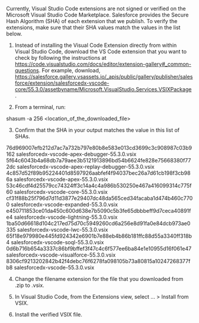 Currently, Visual Studio Code extensions are not signed or verified on the
Microsoft Visual Studio Code Marketplace. Salesforce provides the Secure Hash
Algorithm (SHA) of each extension that we publish. To verify the extensions,
make sure that their SHA values match the values in the list below.

1. Instead of installing the Visual Code Extension directly from within Visual
   Studio Code, download the VS Code extension that you want to check by
   following the instructions at
   https://code.visualstudio.com/docs/editor/extension-gallery#_common-questions.
   For example, download,
   https://salesforce.gallery.vsassets.io/_apis/public/gallery/publisher/salesforce/extension/salesforcedx-vscode-core/55.3.0/assetbyname/Microsoft.VisualStudio.Services.VSIXPackage.

2. From a terminal, run:

shasum -a 256 <location_of_the_downloaded_file>

3. Confirm that the SHA in your output matches the value in this list of SHAs.

76d969007efb212d7ac7a732b797e80b8e583e013cd3699c3c908987c03b9162  salesforcedx-vscode-apex-debugger-55.3.0.vsix
5f64c6043b4a68db7a79aee3b5121913896bd54b6624fe828e75668380f772dc  salesforcedx-vscode-apex-replay-debugger-55.3.0.vsix
4c857d52f89b95224401d8597926aabfef4f94037bec26a7d61cb198f3cb986a  salesforcedx-vscode-apex-55.3.0.vsix
53c46cdf4d25579cc74324ff3c14a4c4a986b530250e467a416099314c775f60  salesforcedx-vscode-core-55.3.0.vsix
cf31f88b25f796d7d11d3877e29407dc48da565ced34facaba1d474b460c7700  salesforcedx-vscode-expanded-55.3.0.vsix
e450711853ce01da450c600d638e7b5090c5b3fe65dbbbeff9d7ceca40891fe4  salesforcedx-vscode-lightning-55.3.0.vsix
1ba50d66618d104c217ed75d70c5949260cd6a256e8d91fa0e84dcb973ae0335  salesforcedx-vscode-lwc-55.3.0.vsix
65f18e979980e445fd924342e6901b7e88eb4b86b181ffc88d55a3340ff318b4  salesforcedx-vscode-soql-55.3.0.vsix
0d6b716b654a3337c86bf9bffef3f47c4c6f577ee6ba84e1e10955d16f061e47  salesforcedx-vscode-visualforce-55.3.0.vsix
8306cf9213202842b42f4debc76f6278fa098105b73a80815a10247268377fb8  salesforcedx-vscode-55.3.0.vsix


4. Change the filename extension for the file that you downloaded from .zip to
.vsix.

5. In Visual Studio Code, from the Extensions view, select ... > Install from
VSIX.

6. Install the verified VSIX file.

